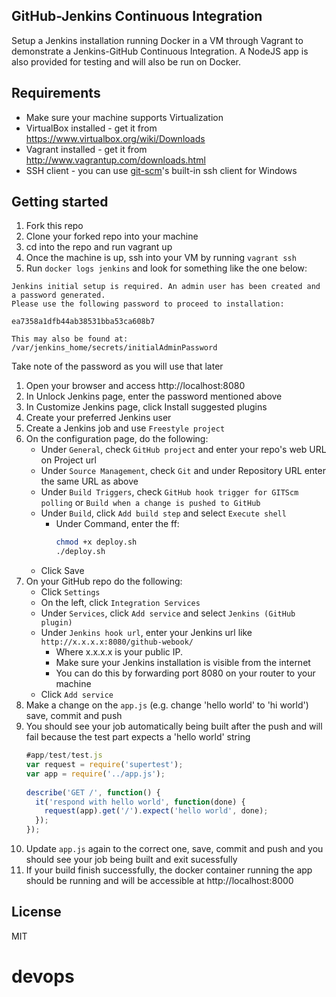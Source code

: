 ## GitHub-Jenkins Continuous Integration
Setup a Jenkins installation running Docker in a VM through Vagrant to demonstrate a Jenkins-GitHub Continuous Integration.
A NodeJS app is also provided for testing and will also be run on Docker.

## Requirements
* Make sure your machine supports Virtualization
* VirtualBox installed - get it from https://www.virtualbox.org/wiki/Downloads
* Vagrant installed - get it from http://www.vagrantup.com/downloads.html
* SSH client - you can use [git-scm](https://git-scm.com/downloads)'s built-in ssh client for Windows

## Getting started
1. Fork this repo
2. Clone your forked repo into your machine
3. cd into the repo and run vagrant up
4. Once the machine is up, ssh into your VM by running `vagrant ssh`
5. Run `docker logs jenkins` and look for something like the one below:
  ```
  Jenkins initial setup is required. An admin user has been created and a password generated.
  Please use the following password to proceed to installation:

  ea7358a1dfb44ab38531bba53ca608b7

  This may also be found at: /var/jenkins_home/secrets/initialAdminPassword
  ```
  Take note of the password as you will use that later
1. Open your browser and access http://localhost:8080
1. In Unlock Jenkins page, enter the password mentioned above
1. In Customize Jenkins page, click Install suggested plugins
1. Create your preferred Jenkins user
1. Create a Jenkins job and use `Freestyle project`
1. On the configuration page, do the following:
   * Under `General`, check `GitHub project` and enter your repo's web URL on Project url
   * Under `Source Management`, check `Git` and under Repository URL enter the same URL as above
   * Under `Build Triggers`, check `GitHub hook trigger for GITScm polling` or `Build when a change is pushed to GitHub`
   * Under `Build`, click `Add build step` and select `Execute shell`
     * Under Command, enter the ff:
       ```bash
       chmod +x deploy.sh
       ./deploy.sh
       ```
   * Click Save
1. On your GitHub repo do the following:
   * Click `Settings`
   * On the left, click `Integration Services`
   * Under `Services`, click `Add service` and select `Jenkins (GitHub plugin)`
   * Under `Jenkins hook url`, enter your Jenkins url like `http://x.x.x.x:8080/github-webook/`
     * Where x.x.x.x is your public IP.
     * Make sure your Jenkins installation is visible from the internet
     * You can do this by forwarding port 8080 on your router to your machine
   * Click `Add service`
1. Make a change on the `app.js` (e.g. change 'hello world' to 'hi world') save, commit and push
1. You should see your job automatically being built after the push and will fail because the test part expects a 'hello world' string
   ```js
   #app/test/test.js
   var request = require('supertest');
   var app = require('../app.js');
 
   describe('GET /', function() {
     it('respond with hello world', function(done) {
       request(app).get('/').expect('hello world', done);
     });
   });
   ```
1. Update `app.js` again to the correct one, save, commit and push and you should see your job being built and exit sucessfully
1. If your build finish successfully, the docker container running the app should be running and will be accessible at http://localhost:8000

## License
MIT
# devops

